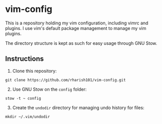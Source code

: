 # vim-config

This is a repository holding my vim configuration, including vimrc and plugins.
I use vim's default package management to manage my vim plugins.

The directory structure is kept as such for easy usage through GNU Stow.

## Instructions

1. Clone this repository:
```
git clone https://github.com/rharish101/vim-config.git
```
2. Use GNU Stow on the `config` folder:
```
stow -t ~ config
```
3. Create the `undodir` directory for managing undo history for files:
```
mkdir ~/.vim/undodir
```
